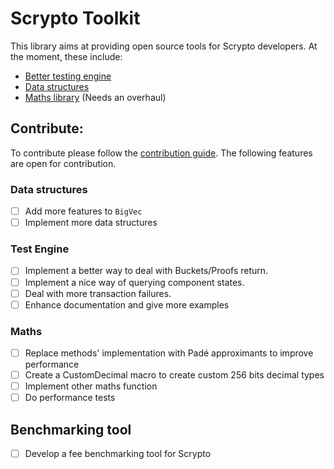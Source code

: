 # Scrypto Toolkit

This library aims at providing open source tools for Scrypto developers.
At the moment, these include:

- [Better testing engine](test-engine/README.md)
- [Data structures](data-structures/README.md)
- [Maths library](maths/README.md) (Needs an overhaul)

## Contribute:

To contribute please follow the [contribution guide](CONTRIBUTING.md). The following features are open for contribution.

### Data structures

- [ ] Add more features to `BigVec`
- [ ] Implement more data structures

### Test Engine

- [ ] Implement a better way to deal with Buckets/Proofs return.
- [ ] Implement a nice way of querying component states.
- [ ] Deal with more transaction failures.
- [ ] Enhance documentation and give more examples

### Maths

- [ ] Replace methods' implementation with Padé approximants to improve performance
- [ ] Create a CustomDecimal macro to create custom 256 bits decimal types
- [ ] Implement other maths function
- [ ] Do performance tests

## Benchmarking tool

- [ ] Develop a fee benchmarking tool for Scrypto 

